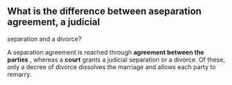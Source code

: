 ##  What is the difference between aseparation agreement, a judicial
separation and a divorce?

A separation agreement is reached through **agreement between the parties** ,
whereas a **court** grants a judicial separation or a divorce. Of these, only
a decree of divorce dissolves the marriage and allows each party to remarry.
